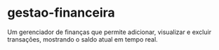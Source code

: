 # gestao-financeira
Um gerenciador de finanças que permite adicionar, visualizar e excluir transações, mostrando o saldo atual em tempo real.
